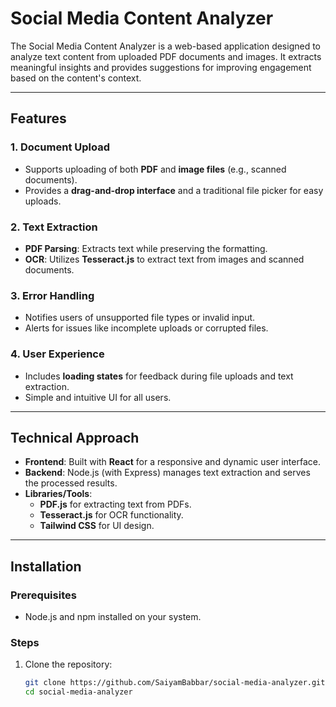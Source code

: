 # Social Media Content Analyzer

The Social Media Content Analyzer is a web-based application designed to analyze text content from uploaded PDF documents and images. It extracts meaningful insights and provides suggestions for improving engagement based on the content's context.

---

## **Features**

### 1. **Document Upload**
- Supports uploading of both **PDF** and **image files** (e.g., scanned documents).
- Provides a **drag-and-drop interface** and a traditional file picker for easy uploads.

### 2. **Text Extraction**
- **PDF Parsing**: Extracts text while preserving the formatting.
- **OCR**: Utilizes **Tesseract.js** to extract text from images and scanned documents.

### 3. **Error Handling**
- Notifies users of unsupported file types or invalid input.
- Alerts for issues like incomplete uploads or corrupted files.

### 4. **User Experience**
- Includes **loading states** for feedback during file uploads and text extraction.
- Simple and intuitive UI for all users.

---

## **Technical Approach**

- **Frontend**: Built with **React** for a responsive and dynamic user interface.
- **Backend**: Node.js (with Express) manages text extraction and serves the processed results.
- **Libraries/Tools**: 
  - **PDF.js** for extracting text from PDFs.
  - **Tesseract.js** for OCR functionality.
  - **Tailwind CSS** for UI design.

---

## **Installation**

### Prerequisites
- Node.js and npm installed on your system.

### Steps
1. Clone the repository:
   ```bash
   git clone https://github.com/SaiyamBabbar/social-media-analyzer.git
   cd social-media-analyzer